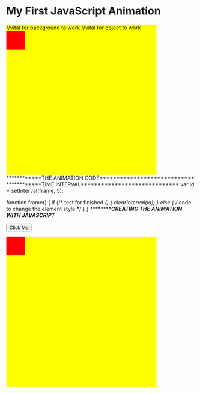 <!Doctype html>
<html>
<style>
#myContainer {                   //#myContainer=background
  width: 400px;
  height: 400px;
  position: relative;
  background: yellow;
}
#myAnimation {                  //#myAnimation=object that moves
  width: 50px;
  height: 50px;
  position: absolute;
  background: red;
}
</style>
<body>

<h1>My First JavaScript Animation</h1>

<div id="myContainer">                      //vital for background to work
<div id="myAnimation"></div>                //vital for object to work
</div>

</body>
</html>
************THE ANIMATION CODE****************************
************TIME INTERVAL*****************************
var id = setInterval(frame, 5);

function frame() {
    if (/* test for finished */) {
        clearInterval(id);
    } else {
        /* code to change the element style */
    }
}
***************CREATING THE ANIMATION WITH JAVASCRIPT*******
<!DOCTYPE html>
<html>
<style>
#myContainer {
  width: 400px;
  height: 400px;
  position: relative;
  background: yellow;
}
#myAnimation {
  width: 50px;
  height: 50px;
  position: absolute;
  background-color: red;
}
</style>
<body>

<p>
<button onclick="myMove()">Click Me</button>
</p>

<div id ="myContainer">
<div id ="myAnimation"></div>
</div>

<script>
function myMove() {
  var elem = document.getElementById("myAnimation");
  var pos = 0;
  var id = setInterval(frame, 10);
  function frame() {
    if (pos == 350) {
      clearInterval(id);
    } else {
      pos++;
      elem.style.top = pos + 'px';
      elem.style.left = pos + 'px';
    }
  }
}
</script>

</body>
</html>
